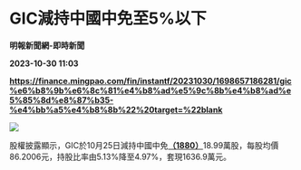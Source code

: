 # GIC減持中國中免至5%以下
**明報新聞網-即時新聞**

**2023-10-30 11:03**

**https://finance.mingpao.com/fin/instantf/20231030/1698657186281/gic%e6%b8%9b%e6%8c%81%e4%b8%ad%e5%9c%8b%e4%b8%ad%e5%85%8d%e8%87%b35-%e4%bb%a5%e4%b8%8b%22%20target=%22blank**

![](https://fs.mingpao.com/fin/20231030/s00010/fe9124f8bb9271da31fc639c07735bd0.jpg)

股權披露顯示，GIC於10月25日減持中國中免[**（1880）**](https://finance.mingpao.com/fin/instantf/20231030/1698657186281/stock1.php?code=1880)18.99萬股，每股均價86.2006元，持股比率由5.13%降至4.97%，套現1636.9萬元。